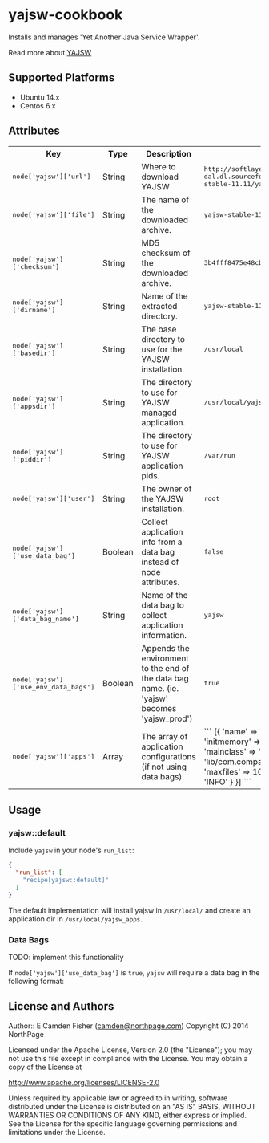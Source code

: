 # yajsw-cookbook

Installs and manages 'Yet Another Java Service Wrapper'.

Read more about [YAJSW](http://yajsw.sourceforge.net/)

## Supported Platforms

* Ubuntu 14.x
* Centos 6.x

## Attributes

<table>
  <tr>
    <th>Key</th>
    <th>Type</th>
    <th>Description</th>
    <th>Default</th>
  </tr>
  <tr>
    <td><tt>node['yajsw']['url']</tt></td>
    <td>String</td>
    <td>Where to download YAJSW</td>
    <td><tt>http://softlayer-dal.dl.sourceforge.net/project/yajsw/yajsw/yajsw-stable-11.11/yajsw-stable-11.11.zip</tt></td>
  </tr>
  <tr>
    <td><tt>node['yajsw']['file']</tt></td>
    <td>String</td>
    <td>The name of the downloaded archive.</td>
    <td><tt>yajsw-stable-11.11.zip</tt></td>
  </tr>
  <tr>
    <td><tt>node['yajsw']['checksum']</tt></td>
    <td>String</td>
    <td>MD5 checksum of the downloaded archive.</td>
    <td><tt>3b4fff8475e48cb001c38a42c27c953b</tt></td>
  </tr>
    <tr>
      <td><tt>node['yajsw']['dirname']</tt></td>
      <td>String</td>
      <td>Name of the extracted directory.</td>
      <td><tt>yajsw-stable-11.11</tt></td>
    </tr>
  <tr>
    <td><tt>node['yajsw']['basedir']</tt></td>
    <td>String</td>
    <td>The base directory to use for the YAJSW installation.</td>
    <td><tt>/usr/local</tt></td>
  </tr>
  <tr>
    <td><tt>node['yajsw']['appsdir']</tt></td>
    <td>String</td>
    <td>The directory to use for YAJSW managed application.</td>
    <td><tt>/usr/local/yajsw_apps</tt></td>
  </tr>
  <tr>
    <td><tt>node['yajsw']['piddir']</tt></td>
    <td>String</td>
    <td>The directory to use for YAJSW application pids.</td>
    <td><tt>/var/run</tt></td>
  </tr>
  <tr>
    <td><tt>node['yajsw']['user']</tt></td>
    <td>String</td>
    <td>The owner of the YAJSW installation.</td>
    <td><tt>root</tt></td>
  </tr>
  <tr>
    <td><tt>node['yajsw']['use_data_bag']</tt></td>
    <td>Boolean</td>
    <td>Collect application info from a data bag instead of node attributes.</td>
    <td><tt>false</tt></td>
  </tr>
   <tr>
     <td><tt>node['yajsw']['data_bag_name']</tt></td>
     <td>String</td>
     <td>Name of the data bag to collect application information.</td>
     <td><tt>yajsw</tt></td>
   </tr>
   <tr>
     <td><tt>node['yajsw']['use_env_data_bags']</tt></td>
     <td>Boolean</td>
     <td>Appends the environment to the end of the data bag name. (ie.  'yajsw' becomes 'yajsw_prod')</td>
     <td><tt>true</tt></td>
   </tr>
    <tr>
      <td><tt>node['yajsw']['apps']</tt></td>
      <td>Array</td>
      <td>The array of application configurations (if not using data bags).</td>
      <td>
          ```
            [{
              'name' => 'myapp',
              'user' => 'yajsw',
              'initmemory' => 64,
              'maxmemory' => 256,
              'mainclass' => 'com.company.myapp',
              'jar' => 'lib/com.company.myapp.jar',
              'logfile' => {
                'maxfiles' => 10,
                'maxsize' => '10m',
                'loglevel' => 'INFO'
              }
            }]
          ```
      </td>
    </tr>
</table>

## Usage

### yajsw::default

Include `yajsw` in your node's `run_list`:

```json
{
  "run_list": [
    "recipe[yajsw::default]"
  ]
}
```

The default implementation will install yajsw in `/usr/local/` and create an application dir in `/usr/local/yajsw_apps`.


### Data Bags

TODO: implement this functionality

If `node['yajsw']['use_data_bag']` is `true`,  `yajsw` will require a data bag in the following format:

## License and Authors

Author:: E Camden Fisher (<camden@northpage.com>)
Copyright (C) 2014 NorthPage

Licensed under the Apache License, Version 2.0 (the "License");
you may not use this file except in compliance with the License.
You may obtain a copy of the License at

   http://www.apache.org/licenses/LICENSE-2.0

Unless required by applicable law or agreed to in writing, software
distributed under the License is distributed on an "AS IS" BASIS,
WITHOUT WARRANTIES OR CONDITIONS OF ANY KIND, either express or implied.
See the License for the specific language governing permissions and
limitations under the License.
